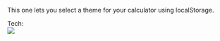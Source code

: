 This one lets you select a theme for your calculator using localStorage.

Tech:<br/>
<img align="left" src="https://img.shields.io/badge/-React-white?style=for-the-badge&logo=React&logoColor=#61DAFB"/>
